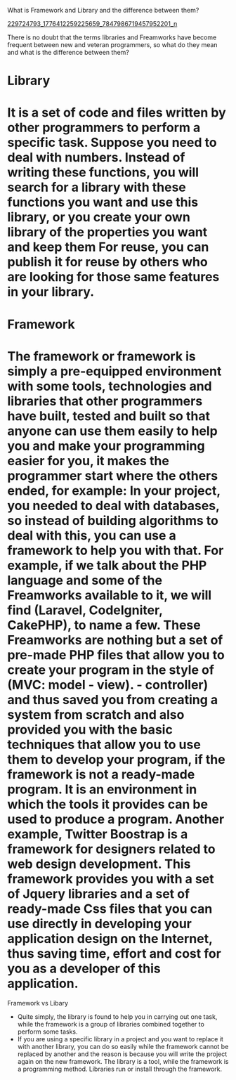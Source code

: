 What is Framework and Library and the difference between them?

[229724793_1776412259225659_7847986719457952201_n](https://user-images.githubusercontent.com/72635460/137601787-dd8b01e5-eeeb-4cc9-9a27-a6bd81e9c68b.jpg)

There is no doubt that the terms libraries and Freamworks have become frequent between new and veteran programmers, so what do they mean and what is the difference between them?

Library
===========
It is a set of code and files written by other programmers to perform a specific task. Suppose you need to deal with numbers. Instead of writing these functions, you will search for a library with these functions you want and use this library, or you create your own library of the properties you want and keep them For reuse, you can publish it for reuse by others who are looking for those same features in your library.
=================================================
Framework
=====
The framework or framework is simply a pre-equipped environment with some tools, technologies and libraries that other programmers have built, tested and built so that anyone can use them easily to help you and make your programming easier for you, it makes the programmer start where the others ended, for example: In your project, you needed to deal with databases, so instead of building algorithms to deal with this, you can use a framework to help you with that.
For example, if we talk about the PHP language and some of the Freamworks available to it, we will find (Laravel, CodeIgniter, CakePHP), to name a few. These Freamworks are nothing but a set of pre-made PHP files that allow you to create your program in the style of (MVC: model - view). - controller) and thus saved you from creating a system from scratch and also provided you with the basic techniques that allow you to use them to develop your program, if the framework is not a ready-made program. It is an environment in which the tools it provides can be used to produce a program.
Another example, Twitter Boostrap is a framework for designers related to web design development. This framework provides you with a set of Jquery libraries and a set of ready-made Css files that you can use directly in developing your application design on the Internet, thus saving time, effort and cost for you as a developer of this application.
========================
Framework vs Libary
- Quite simply, the library is found to help you in carrying out one task, while the framework is a group of libraries combined together to perform some tasks.
- If you are using a specific library in a project and you want to replace it with another library, you can do so easily while the framework cannot be replaced by another and the reason is because you will write the project again on the new framework.
The library is a tool, while the framework is a programming method.
Libraries run or install through the framework.
